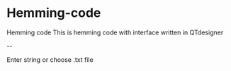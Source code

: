 # Hemming-code
Hemming code
This is hemming code with interface written in QTdesigner

--

Enter string or choose .txt file 